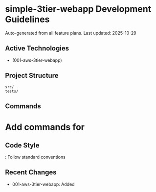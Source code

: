 # simple-3tier-webapp Development Guidelines

Auto-generated from all feature plans. Last updated: 2025-10-29

## Active Technologies

- (001-aws-3tier-webapp)

## Project Structure

```text
src/
tests/
```

## Commands

# Add commands for 

## Code Style

: Follow standard conventions

## Recent Changes

- 001-aws-3tier-webapp: Added

<!-- MANUAL ADDITIONS START -->
<!-- MANUAL ADDITIONS END -->
